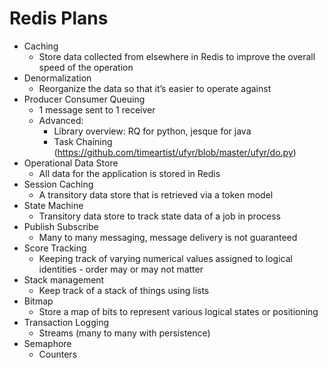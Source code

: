 Redis Plans
=============

- Caching
    - Store data collected from elsewhere in Redis to improve the overall speed of the operation
- Denormalization
    - Reorganize the data so that it’s easier to operate against
- Producer Consumer Queuing
    - 1 message sent to 1 receiver
    - Advanced:
        - Library overview: RQ for python, jesque for java
        - Task Chaining (https://github.com/timeartist/ufyr/blob/master/ufyr/do.py)
- Operational Data Store
    - All data for the application is stored in Redis
- Session Caching
    - A transitory data store that is retrieved via a token model
- State Machine
    - Transitory data store to track state data of a job in process
- Publish Subscribe
    - Many to many messaging, message delivery is not guaranteed
- Score Tracking
    - Keeping track of varying numerical values assigned to logical identities - order may or may not matter
- Stack management
    - Keep track of a stack of things using lists
- Bitmap
    - Store a map of bits to represent various logical states or positioning
- Transaction Logging
    - Streams (many to many with persistence)
- Semaphore
    - Counters



